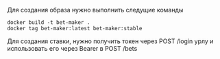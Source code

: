 Для создания образа нужно выполнить следущие команды

```commandline
docker build -t bet-maker .
docker tag bet-maker:latest bet-maker:stable
```
Для создания ставки, нужно получить токен через POST /login урлу и использовать его через Bearer в POST /bets
